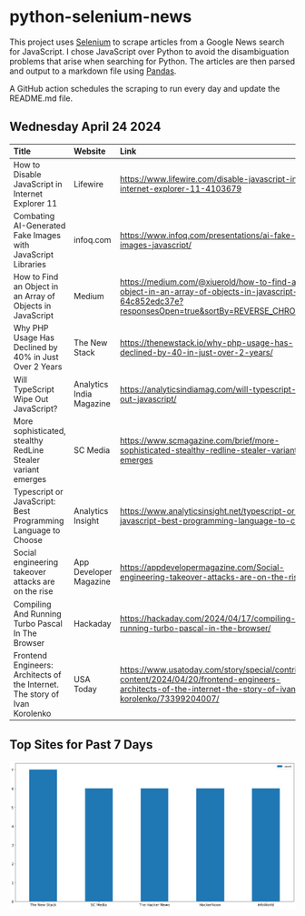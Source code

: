 # python-selenium-news

This project uses [Selenium](https://www.seleniumhq.org/) to scrape articles from a Google News search for JavaScript.
I chose JavaScript over Python to avoid the disambiguation problems that arise when searching for Python.
The articles are then parsed and output to a markdown file using [Pandas](https://pandas.pydata.org/).

A GitHub action schedules the scraping to run every day and update the README.md file.

## Wednesday April 24 2024


| Title                                                                       | Website                  | Link                                                                                                                                                         |
|:----------------------------------------------------------------------------|:-------------------------|:-------------------------------------------------------------------------------------------------------------------------------------------------------------|
| How to Disable JavaScript in Internet Explorer 11                           | Lifewire                 | https://www.lifewire.com/disable-javascript-in-internet-explorer-11-4103679                                                                                  |
| Combating AI-Generated Fake Images with JavaScript Libraries                | infoq.com                | https://www.infoq.com/presentations/ai-fake-images-javascript/                                                                                               |
| How to Find an Object in an Array of Objects in JavaScript                  | Medium                   | https://medium.com/@xiuerold/how-to-find-an-object-in-an-array-of-objects-in-javascript-64c852edc37e?responsesOpen=true&sortBy=REVERSE_CHRON                 |
| Why PHP Usage Has Declined by 40% in Just Over 2 Years                      | The New Stack            | https://thenewstack.io/why-php-usage-has-declined-by-40-in-just-over-2-years/                                                                                |
| Will TypeScript Wipe Out JavaScript?                                        | Analytics India Magazine | https://analyticsindiamag.com/will-typescript-wipe-out-javascript/                                                                                           |
| More sophisticated, stealthy RedLine Stealer variant emerges                | SC Media                 | https://www.scmagazine.com/brief/more-sophisticated-stealthy-redline-stealer-variant-emerges                                                                 |
| Typescript or JavaScript: Best Programming Language to Choose               | Analytics Insight        | https://www.analyticsinsight.net/typescript-or-javascript-best-programming-language-to-choose/                                                               |
| Social engineering takeover attacks are on the rise                         | App Developer Magazine   | https://appdevelopermagazine.com/Social-engineering-takeover-attacks-are-on-the-rise/                                                                        |
| Compiling And Running Turbo Pascal In The Browser                           | Hackaday                 | https://hackaday.com/2024/04/17/compiling-and-running-turbo-pascal-in-the-browser/                                                                           |
| Frontend Engineers: Architects of the Internet. The story of Ivan Korolenko | USA Today                | https://www.usatoday.com/story/special/contributor-content/2024/04/20/frontend-engineers-architects-of-the-internet-the-story-of-ivan-korolenko/73399204007/ |
## Top Sites for Past 7 Days

![Graph of Top Sites](https://raw.githubusercontent.com/dan-mba/python-selenium-news/main/last-week.png)
